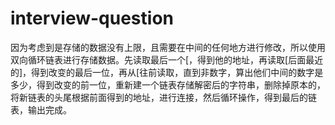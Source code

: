 # interview-question



因为考虑到是存储的数据没有上限，且需要在中间的任何地方进行修改，所以使用双向循环链表进行存储数据。先读取最后一个\[，得到他的地址，再读取\[后面最近的]，得到改变的最后一位，再从\[往前读取，直到非数字，算出他们中间的数字是多少，得到改变的前一位，重新建一个链表存储解密后的字符串，删除掉原本的，将新链表的头尾根据前面得到的地址，进行连接，然后循环操作，得到最后的链表，输出完成。


